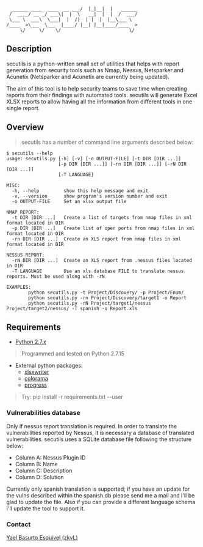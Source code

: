 ```                             __  .__.__          
  ______ ____  ____  __ ___/  |_|__|  |   ______
 /  ____/ __ _/ ___\|  |  \   __|  |  |  /  ___/
 \___ \  ___\  \___|  |  /|  | |  |  |__\___ \ 
/____  >\___  \___  |____/ |__| |__|____/____  >
     \/     \/    \/                         \/ 
```
## Description
secutils is a python-written small set of utilities that helps with report generation from security tools such as Nmap, Nessus, Netsparker and Acunetix (Netsparker and Acunetix are currently being updated). 

The aim of this tool is to help security teams to save time when creating reports from their findings with automated tools. secutils will generate Excel XLSX reports to allow having all the information from different tools in one single report.

## Overview
> secutils has a number of command line arguments described below:

```
$ secutils --help
usage: secutils.py [-h] [-v] [-o OUTPUT-FILE] [-t DIR [DIR ...]]
                   [-p DIR [DIR ...]] [-rn DIR [DIR ...]] [-rN DIR [DIR ...]]
                   [-T LANGUAGE]

MISC:
  -h, --help         show this help message and exit
  -v, --version      show program's version number and exit
  -o OUTPUT-FILE     Set an xlsx output file

NMAP REPORT:
  -t DIR [DIR ...]   Create a list of targets from nmap files in xml format located in DIR
  -p DIR [DIR ...]   Create list of open ports from nmap files in xml format located in DIR
  -rn DIR [DIR ...]  Create an XLS report from nmap files in xml format located in DIR

NESSUS REPORT:
  -rN DIR [DIR ...]  Create an XLS report from .nessus files located in DIR
  -T LANGUAGE        Use an xls database FILE to translate nessus reports. Must be used along with -rN

EXAMPLES: 
        python secutils.py -t Project/Discovery/ -p Project/Enum/
        python secutils.py -rn Project/Discovery/target1 -o Report
        python secutils.py -rN Project/target1/nessus Project/target2/nessus/ -T spanish -o Report.xls

```
## Requirements
* [Python 2.7.x](https://www.python.org)

> Programmed and tested on Python 2.7.15

* External python packages:
  - [xlsxwriter](https://xlsxwriter.readthedocs.io/index.html)
  - [colorama](https://pypi.org/project/colorama/)
  - [progress](https://pypi.org/project/progress/)

> Try: pip install -r requirements.txt --user

### Vulnerabilities database
Only if nessus report translation is required. In order to translate the vulnerabilities reported by Nessus, it is necessary a database of translated vulnerabilities. secutils uses a SQLite database file following the structure below:

- Column A: Nessus Plugin ID
- Column B: Name
- Column C: Description
- Column D: Solution

Currently only spanish translation is supported; if you have an update for the vulns described within the spanish.db please send me a mail and I'll be glad to update the file. Also if you can provide a different language schema I'll update the tool to support it.

### Contact
[Yael Basurto Esquivel (zkvL)](mailto:zkvL7@protonmail.com)
